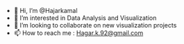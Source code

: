 - 👋 Hi, I’m @Hajarkamal
- 👀 I’m interested in Data Analysis and Visualization
- 💞️ I’m looking to collaborate on new visualization projects
- 📫 How to reach me : Hagar.k.92@gmail.com 


<!---
Hajarkamal92/Hajarkamal92 is a ✨ special ✨ repository because its `README.md` (this file) appears on your GitHub profile.
You can click the Preview link to take a look at your changes.
--->
